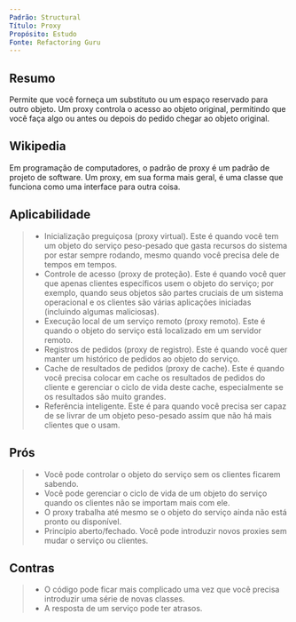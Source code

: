 ```yaml
---
Padrão: Structural
Título: Proxy
Propósito: Estudo
Fonte: Refactoring Guru
---
```


## Resumo

Permite que você forneça um substituto ou um espaço reservado para outro objeto. Um proxy controla o acesso ao objeto original, permitindo que você faça algo ou
antes ou depois do pedido chegar ao objeto original.


## Wikipedia

Em programação de computadores, o padrão de proxy é um padrão de projeto de software. Um proxy, em sua forma mais geral, é uma classe que funciona como uma
interface para outra coisa.


## Aplicabilidade

> * Inicialização preguiçosa (proxy virtual). Este é quando você tem um objeto do serviço peso-pesado que gasta recursos do sistema por estar sempre rodando,
> mesmo quando você precisa dele de tempos em tempos.
> * Controle de acesso (proxy de proteção). Este é quando você quer que apenas clientes específicos usem o objeto do serviço; por exemplo, quando seus objetos
> são partes cruciais de um sistema operacional e os clientes são várias aplicações iniciadas (incluindo algumas maliciosas).
> * Execução local de um serviço remoto (proxy remoto). Este é quando o objeto do serviço está localizado em um servidor remoto.
> * Registros de pedidos (proxy de registro). Este é quando você quer manter um histórico de pedidos ao objeto do serviço.
> * Cache de resultados de pedidos (proxy de cache). Este é quando você precisa colocar em cache os resultados de pedidos do cliente e gerenciar o ciclo de vida
> deste cache, especialmente se os resultados são muito grandes.
> * Referência inteligente. Este é para quando você precisa ser capaz de se livrar de um objeto peso-pesado assim que não há mais clientes que o usam.


## Prós

> * Você pode controlar o objeto do serviço sem os clientes ficarem sabendo.
> * Você pode gerenciar o ciclo de vida de um objeto do serviço quando os clientes não se importam mais com ele.
> * O proxy trabalha até mesmo se o objeto do serviço ainda não está pronto ou disponível.
> * Princípio aberto/fechado. Você pode introduzir novos proxies sem mudar o serviço ou clientes.


## Contras

> * O código pode ficar mais complicado uma vez que você precisa introduzir uma série de novas classes.
> * A resposta de um serviço pode ter atrasos.
